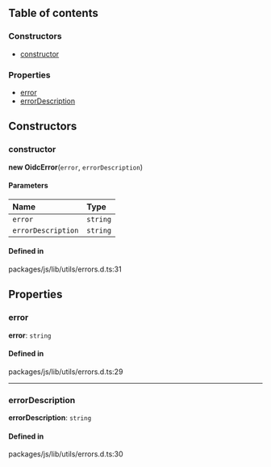 ## Table of contents

### Constructors

- [constructor](OidcError.md#constructor)

### Properties

- [error](OidcError.md#error)
- [errorDescription](OidcError.md#errordescription)

## Constructors

### constructor

**new OidcError**(`error`, `errorDescription`)

#### Parameters

| Name               | Type     |
| :----------------- | :------- |
| `error`            | `string` |
| `errorDescription` | `string` |

#### Defined in

packages/js/lib/utils/errors.d.ts:31

## Properties

### error

**error**: `string`

#### Defined in

packages/js/lib/utils/errors.d.ts:29

---

### errorDescription

**errorDescription**: `string`

#### Defined in

packages/js/lib/utils/errors.d.ts:30
